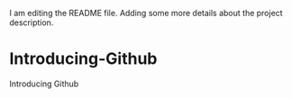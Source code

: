 I am editing the README file. Adding some more details about the project description.
# Introducing-Github
Introducing Github
